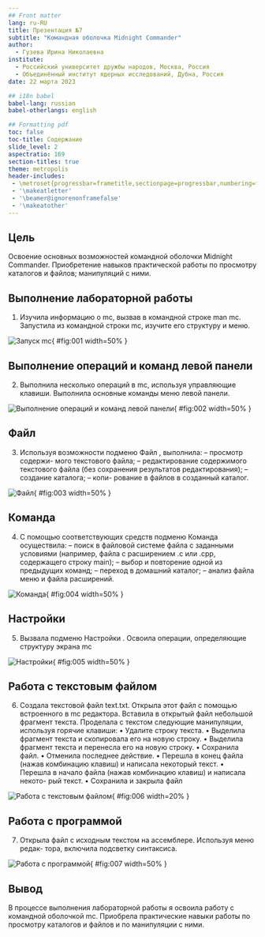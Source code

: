 ```yaml
---
## Front matter
lang: ru-RU
title: Презентация №7
subtitle: "Командная оболочка Midnight Commander"
author:
  - Гузева Ирина Николаевна
institute:
  - Российский университет дружбы народов, Москва, Россия
  - Объединённый институт ядерных исследований, Дубна, Россия
date: 22 марта 2023

## i18n babel
babel-lang: russian
babel-otherlangs: english

## Formatting pdf
toc: false
toc-title: Содержание
slide_level: 2
aspectratio: 169
section-titles: true
theme: metropolis
header-includes:
 - \metroset{progressbar=frametitle,sectionpage=progressbar,numbering=fraction}
 - '\makeatletter'
 - '\beamer@ignorenonframefalse'
 - '\makeatother'
---
```



## Цель

Освоение основных возможностей командной оболочки Midnight Commander.
Приобретение навыков практической работы по просмотру каталогов и файлов;
манипуляций с ними.

## Выполнение лабораторной работы

1. Изучила информацию о mc, вызвав в командной строке man mc. Запустила
из командной строки mc, изучите его структуру и меню.

![Запуск mc](image/1.png){ #fig:001 width=50% }

## Выполнение операций и команд левой панели

2. Выполнила несколько операций в mc, используя управляющие клавиши.
Выполнила основные команды меню левой панели.

![Выполнение операций и команд левой панели](image/2.png){ #fig:002 width=50% }

## Файл

3. Используя возможности подменю Файл , выполнила: – просмотр содержи-
мого текстового файла; – редактирование содержимого текстового файла
(без сохранения результатов редактирования); – создание каталога; – копи-
рование в файлов в созданный каталог.

![Файл](image/3.png){ #fig:003 width=50% }

## Команда

4. С помощью соответствующих средств подменю Команда осуществила: –
поиск в файловой системе файла с заданными условиями (например, файла
с расширением .c или .cpp, содержащего строку main); – выбор и повторение
одной из предыдущих команд; – переход в домашний каталог; – анализ
файла меню и файла расширений.

![Команда](image/4.png){ #fig:004 width=50% }

## Настройки

5. Вызвала подменю Настройки . Освоила операции, определяющие структуру
экрана mc

![Настройки](image/5.png){ #fig:005 width=50% }

## Работа с текстовым файлом

6. Создала текстовой файл text.txt. Открыла этот файл с помощью встроенного
в mc редактора. Вставила в открытый файл небольшой фрагмент текста.
Проделала с текстом следующие манипуляции, используя горячие клавиши:
• Удалите строку текста.
• Выделила фрагмент текста и скопировала его на новую строку.
• Выделила фрагмент текста и перенесла его на новую строку.
• Сохранила файл.
• Отменила последнее действие.
• Перешла в конец файла (нажав комбинацию клавиш) и написала некоторый
текст.
• Перешла в начало файла (нажав комбинацию клавиш) и написала некото-
рый текст.
• Сохранила и закрыла файл

![Работа с текстовым файлом](image/6.png){ #fig:006 width=20% }

## Работа с программой

7. Открыла файл с исходным текстом на ассемблере. Используя меню редак-
тора, включила подсветку синтаксиса.

![Работа с программой](image/7.png){ #fig:007 width=50% }


## Вывод

В процессе выполнения лабораторной работы я освоила работу с командной
оболочкой mc. Приобрела практические навыки работы по просмотру каталогов
и файлов и по манипуляции с ними.
